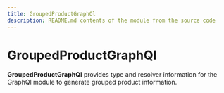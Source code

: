 ```yaml
---
title: GroupedProductGraphQl
description: README.md contents of the module from the source code
---
```


# GroupedProductGraphQl

**GroupedProductGraphQl** provides type and resolver information for the GraphQl module
to generate grouped product information.
